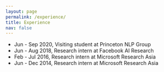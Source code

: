 ```yaml
---
layout: page
permalink: /experience/
title: Experience
nav: false
---
```


- Jun - Sep 2020, Visiting student at Princeton NLP Group
- Jun - Aug 2018, Research intern at Facebook AI Research
- Feb - Jul 2016, Research intern at Microsoft Research Asia
- Jun - Dec 2014, Research intern at Microsoft Research Asia
